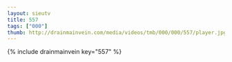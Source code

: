 ```yaml
--- 
layout: sieutv
title: 557
tags: ["000"]
thumb: http://drainmainvein.com/media/videos/tmb/000/000/557/player.jpg
---
```

{% include drainmainvein key="557" %} 
